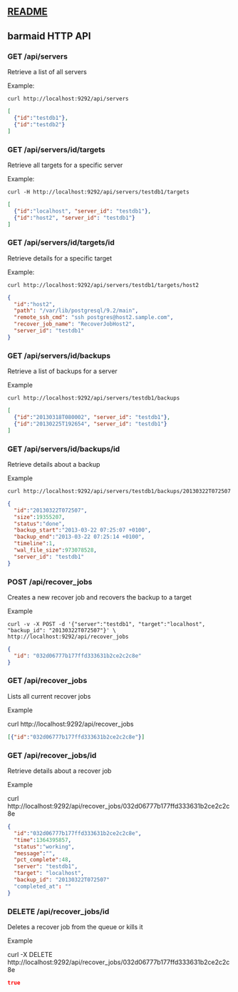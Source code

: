 ## [README](README.md)

## barmaid HTTP API

### GET /api/servers

Retrieve a list of all servers

Example:

    curl http://localhost:9292/api/servers

```json
[
  {"id":"testdb1"},
  {"id":"testdb2"}
]
```

### GET /api/servers/id/targets

Retrieve all targets for a specific server

Example:

    curl -H http://localhost:9292/api/servers/testdb1/targets

```json
[
  {"id":"localhost", "server_id": "testdb1"},
  {"id":"host2", "server_id": "testdb1"}
]
```

### GET /api/servers/id/targets/id

Retrieve details for a specific target

Example:

    curl http://localhost:9292/api/servers/testdb1/targets/host2

```json
{
  "id":"host2",
  "path": "/var/lib/postgresql/9.2/main",
  "remote_ssh_cmd": "ssh postgres@host2.sample.com",
  "recover_job_name": "RecoverJobHost2",
  "server_id": "testdb1"
}
```

### GET /api/servers/id/backups

Retrieve a list of backups for a server

Example
  
    curl http://localhost:9292/api/servers/testdb1/backups

```json
[
  {"id":"20130318T080002", "server_id": "testdb1"},
  {"id":"20130225T192654", "server_id": "testdb1"}
]
```

### GET /api/servers/id/backups/id

Retrieve details about a backup

Example

    curl http://localhost:9292/api/servers/testdb1/backups/20130322T072507

```json
{
  "id":"20130322T072507",
  "size":19355207,
  "status":"done",
  "backup_start":"2013-03-22 07:25:07 +0100",
  "backup_end":"2013-03-22 07:25:14 +0100",
  "timeline":1,
  "wal_file_size":973078528,
  "server_id": "testdb1"
}
```

### POST /api/recover_jobs

Creates a new recover job and recovers the backup to a target

Example

    curl -v -X POST -d '{"server":"testdb1", "target":"localhost", "backup_id": "20130322T072507"}' \
    http://localhost:9292/api/recover_jobs
    
```json
{
  "id": "032d06777b177ffd333631b2ce2c2c8e"
}
```

### GET /api/recover_jobs

Lists all current recover jobs

Example

  curl http://localhost:9292/api/recover_jobs

```json
[{"id":"032d06777b177ffd333631b2ce2c2c8e"}]
```

### GET /api/recover_jobs/id

Retrieve details about a recover job

Example

  curl http://localhost:9292/api/recover_jobs/032d06777b177ffd333631b2ce2c2c8e

```json
{
  "id":"032d06777b177ffd333631b2ce2c2c8e",
  "time":1364395857,
  "status":"working",
  "message":"",
  "pct_complete":48,
  "server": "testdb1",
  "target": "localhost",
  "backup_id": "20130322T072507"
  "completed_at": ""
}
```

### DELETE /api/recover_jobs/id

Deletes a recover job from the queue or kills it 

Example

  curl -X DELETE http://localhost:9292/api/recover_jobs/032d06777b177ffd333631b2ce2c2c8e

```json
true
```
